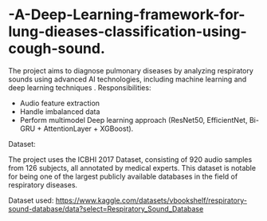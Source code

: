 # -A-Deep-Learning-framework-for-lung-dieases-classification-using-cough-sound.

The project aims to diagnose pulmonary diseases by analyzing respiratory sounds using
advanced AI technologies, including machine learning and deep learning techniques .
 Responsibilities:
* Audio feature extraction
 * Handle imbalanced data
* Perform multimodel Deep learning approach (ResNet50, EfficientNet, Bi-GRU + AttentionLayer + XGBoost).




Dataset:

The project uses the ICBHI 2017 Dataset, consisting of 920 audio samples from 126 subjects, all annotated by medical experts. This dataset is notable for being one of the largest publicly available databases in the field of respiratory diseases.

Dataset used: https://www.kaggle.com/datasets/vbookshelf/respiratory-sound-database/data?select=Respiratory_Sound_Database
